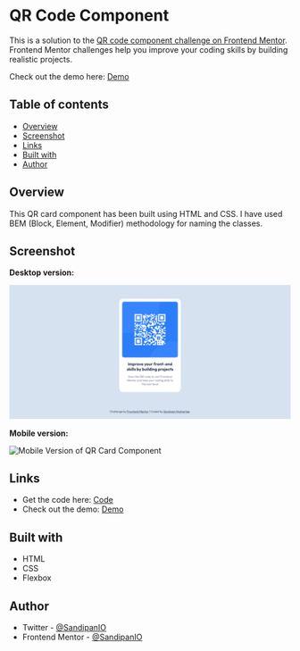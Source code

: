 # QR Code Component

This is a solution to the [QR code component challenge on Frontend Mentor](https://www.frontendmentor.io/challenges/qr-code-component-iux_sIO_H). Frontend Mentor challenges help you improve your coding skills by building realistic projects. 

Check out the demo here: [Demo](https://sandipan-qr-code-component.netlify.app/)

## Table of contents

- [Overview](#overview)
- [Screenshot](#screenshot)
- [Links](#links)
- [Built with](#built-with)
- [Author](#author)

## Overview

This QR card component has been built using HTML and CSS. I have used BEM (Block, Element, Modifier) methodology for naming the classes.

## Screenshot

**Desktop version:**

![Desktop Version of QR Card Component](https://github.com/SandipanIO/frontend-mentor-projects/blob/main/qr-code-component/screenshots/qr-code-component-desktop-version.png)

**Mobile version:**

![Mobile Version of QR Card Component](https://github.com/SandipanIO/frontend-mentor-projects/blob/main/qr-code-component/screenshots/qr-code-component-mobile-version.png)

## Links

- Get the code here: [Code](https://github.com/SandipanIO/frontend-mentor-projects/tree/main/qr-code-component)
- Check out the demo: [Demo](https://sandipan-qr-code-component.netlify.app/)


## Built with

- HTML
- CSS
- Flexbox

## Author

- Twitter - [@SandipanIO](https://www.twitter.com/SandipanIO)
- Frontend Mentor - [@SandipanIO](https://www.frontendmentor.io/profile/SandipanIO)
